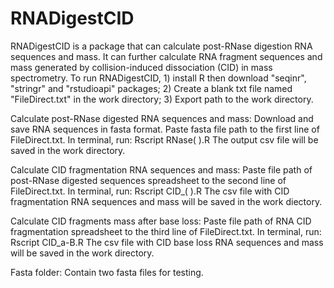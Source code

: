 # RNADigestCID
RNADigestCID is a package that can calculate post-RNase digestion RNA sequences and mass. It can further calculate RNA fragment sequences and mass generated by collision-induced dissociation (CID) in mass spectrometry. To run RNADigestCID, 1) install R then download "seqinr", "stringr" and "rstudioapi" packages; 2) Create a blank txt file named "FileDirect.txt" in the work directory; 3) Export path to the work directory.

Calculate post-RNase digested RNA sequences and mass:
Download and save RNA sequences in fasta format.
Paste fasta file path to the first line of FileDirect.txt.
In terminal, run: Rscript RNase( ).R
The output csv file will be saved in the work directory.

Calculate CID fragmentation RNA sequences and mass:
Paste file path of post-RNase digested sequences spreadsheet to the second line of FileDirect.txt.
In terminal, run: Rscript CID_( ).R
The csv file with CID fragmentation RNA sequences and mass will be saved in the work diectory.

Calculate CID fragments mass after base loss:
Paste file path of RNA CID fragmentation spreadsheet to the third line of FileDirect.txt.
In terminal, run: Rscript CID_a-B.R
The csv file with CID base loss RNA sequences and mass will be saved in the work directory.

Fasta folder:
Contain two fasta files for testing.
